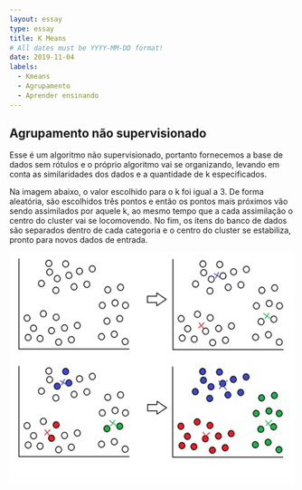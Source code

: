 ```yaml
---
layout: essay
type: essay
title: K Means
# All dates must be YYYY-MM-DD format!
date: 2019-11-04
labels:
  - Kmeans
  - Agrupamento
  - Aprender ensinando
---
```




## Agrupamento não supervisionado

<p>Esse é um algoritmo não supervisionado, portanto fornecemos a base de dados sem rótulos e o próprio algoritmo vai se organizando, levando em conta as similaridades dos dados e a quantidade de k especificados.</p>

<p>Na imagem abaixo, o valor escolhido para o k foi igual a 3. De forma aleatória, são escolhidos três pontos e então os pontos mais próximos vão sendo assimilados por aquele k, ao mesmo tempo que a cada assimilação o centro do cluster vai se locomovendo. No fim, os itens do banco de dados são separados dentro de cada categoria e o centro do cluster se estabiliza, pronto para novos dados de entrada.</p>
  
<img class="ui medium floated right image" src="../images/kmeans.png">
